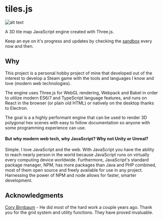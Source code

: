 # tiles.js
![alt text](https://raw.githubusercontent.com/christophgomez/tiles.js/master/map.png)

A 3D tile map JavaScript engine created with Three.js. 

Keep an eye on it's progress and updates by checking the [sandbox](https://christophgomez.github.io/tiles.js/
) every now and then.

## Why
This project is a personal hobby project of mine that developed out of the interest to develop a Steam game with the tools and languages I know and love (modern web technologies).

The engine uses Three.js for WebGL rendering, Webpack and Babel in order to utilize modern ES6/7 and TypeScript language features, and runs on React in the browser (or plain old HTML) or natively on the desktop thanks to Electron. 

The goal is a a highly performant engine that can be used to render 3D polygonal hex scenes with easy to follow documentation so anyone with some programming experience can use.

#### But why modern web tech, why JavaScript? Why not Unity or Unreal?
Simple. I love JavaScript and the web. With JavaScript you have the ability to reach nearly person in the world because JavaScript runs on virtually every computing device worldwide. Furthermore, JavaScript's standard package manager, NPM, has more packages than Java and PHP combined, most of them open source and freely available for use in any project. Harnessing the power of NPM and node allows for faster, smarter development. 



## Acknowledgments
[Cory Birnbaum](https://github.com/vonWolfehaus) - He did most of the hard work a couple years ago. Thank you for the grid system and utility functions. They have proved invaluable.
